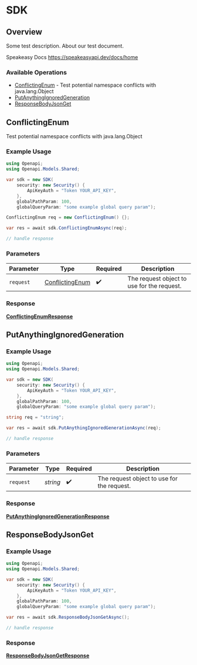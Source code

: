 # SDK


## Overview

Some test description.
About our test document.

Speakeasy Docs
<https://speakeasyapi.dev/docs/home>
### Available Operations

* [ConflictingEnum](#conflictingenum) - Test potential namespace conflicts with java.lang.Object
* [PutAnythingIgnoredGeneration](#putanythingignoredgeneration)
* [ResponseBodyJsonGet](#responsebodyjsonget)

## ConflictingEnum

Test potential namespace conflicts with java.lang.Object

### Example Usage

```csharp
using Openapi;
using Openapi.Models.Shared;

var sdk = new SDK(
    security: new Security() {
        ApiKeyAuth = "Token YOUR_API_KEY",
    },
    globalPathParam: 100,
    globalQueryParam: "some example global query param");

ConflictingEnum req = new ConflictingEnum() {};

var res = await sdk.ConflictingEnumAsync(req);

// handle response
```

### Parameters

| Parameter                                                 | Type                                                      | Required                                                  | Description                                               |
| --------------------------------------------------------- | --------------------------------------------------------- | --------------------------------------------------------- | --------------------------------------------------------- |
| `request`                                                 | [ConflictingEnum](../../Models/Shared/ConflictingEnum.md) | :heavy_check_mark:                                        | The request object to use for the request.                |


### Response

**[ConflictingEnumResponse](../../Models/Operations/ConflictingEnumResponse.md)**


## PutAnythingIgnoredGeneration

### Example Usage

```csharp
using Openapi;
using Openapi.Models.Shared;

var sdk = new SDK(
    security: new Security() {
        ApiKeyAuth = "Token YOUR_API_KEY",
    },
    globalPathParam: 100,
    globalQueryParam: "some example global query param");

string req = "string";

var res = await sdk.PutAnythingIgnoredGenerationAsync(req);

// handle response
```

### Parameters

| Parameter                                  | Type                                       | Required                                   | Description                                |
| ------------------------------------------ | ------------------------------------------ | ------------------------------------------ | ------------------------------------------ |
| `request`                                  | *string*                                   | :heavy_check_mark:                         | The request object to use for the request. |


### Response

**[PutAnythingIgnoredGenerationResponse](../../Models/Operations/PutAnythingIgnoredGenerationResponse.md)**


## ResponseBodyJsonGet

### Example Usage

```csharp
using Openapi;
using Openapi.Models.Shared;

var sdk = new SDK(
    security: new Security() {
        ApiKeyAuth = "Token YOUR_API_KEY",
    },
    globalPathParam: 100,
    globalQueryParam: "some example global query param");

var res = await sdk.ResponseBodyJsonGetAsync();

// handle response
```


### Response

**[ResponseBodyJsonGetResponse](../../Models/Operations/ResponseBodyJsonGetResponse.md)**

